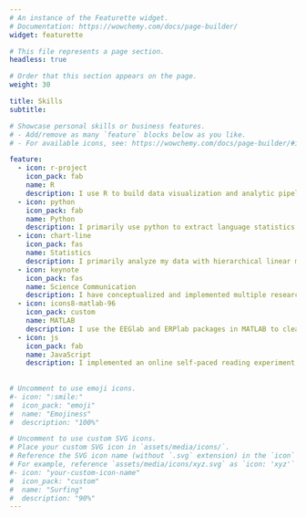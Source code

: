 ```yaml
---
# An instance of the Featurette widget.
# Documentation: https://wowchemy.com/docs/page-builder/
widget: featurette

# This file represents a page section.
headless: true

# Order that this section appears on the page.
weight: 30

title: Skills
subtitle:

# Showcase personal skills or business features.
# - Add/remove as many `feature` blocks below as you like.
# - For available icons, see: https://wowchemy.com/docs/page-builder/#icons

feature:
  - icon: r-project
    icon_pack: fab
    name: R
    description: I use R to build data visualization and analytic pipelines for complex data collected from behavioral as well as neuroimaging (EEG) experiments. I regularly use packages such as tidyverse, lmer, and brms to plot data trends and implement statistical models.
  - icon: python
    icon_pack: fab
    name: Python
    description: I primarily use python to extract language statistics from corpora and manipulate data into different formats. Additionally, I have implemented computational models such decision trees, n-gram models, and SRNs. I'm currently developing a computational model of language comprehension in the cerebral hemispheres for my dissertation.
  - icon: chart-line
    icon_pack: fas
    name: Statistics
    description: I primarily analyze my data with hierarchical linear models. I have implemented these models with both frequentist and bayesian estimation methods. I am also able to implement a variety of other univariate and multivariate models including but not limited to linear and logistic regression, ANOVA, EFA, CFA, and PCA.
  - icon: keynote
    icon_pack: fas
    name: Science Communication
    description: I have conceptualized and implemented multiple research projects which have led to presentations at scientific conferences as well as published chapters and articles in scientific handbooks and journals.
  - icon: icons8-matlab-96
    icon_pack: custom
    name: MATLAB
    description: I use the EEGlab and ERPlab packages in MATLAB to clean my EEG data. I have also used MATLAB to implement a psycholinguistics experiment.
  - icon: js
    icon_pack: fab
    name: JavaScript
    description: I implemented an online self-paced reading experiment using jsPsych at the beginning of the COVID-19 pandemic. 
    
    
# Uncomment to use emoji icons.
#- icon: ":smile:"
#  icon_pack: "emoji"
#  name: "Emojiness"
#  description: "100%"

# Uncomment to use custom SVG icons.
# Place your custom SVG icon in `assets/media/icons/`.
# Reference the SVG icon name (without `.svg` extension) in the `icon` field.
# For example, reference `assets/media/icons/xyz.svg` as `icon: 'xyz'`
#- icon: "your-custom-icon-name"
#  icon_pack: "custom"
#  name: "Surfing"
#  description: "90%"
---
```

